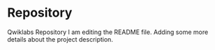 # Repository
Qwiklabs Repository
I am editing the README file. Adding some more details about the project description.
